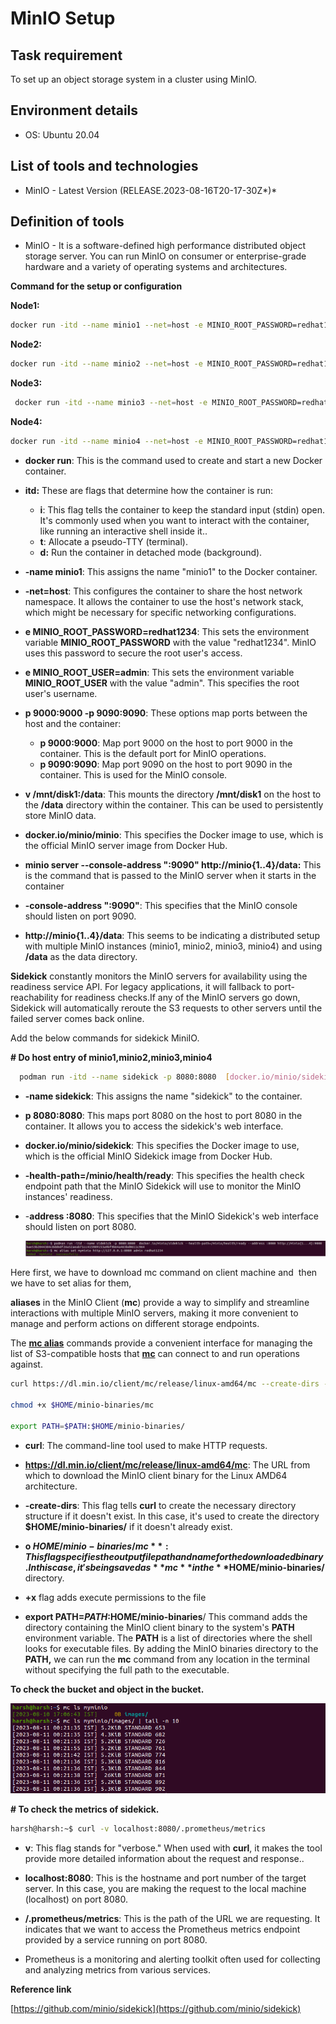   #                                                                     MinIO Setup

## Task requirement

To set up an object storage system in a cluster using MinIO.

## Environment details

- OS: Ubuntu 20.04

## List of tools and technologies

- MinIO - Latest Version (RELEASE.2023-08-16T20-17-30Z*)*

## Definition of tools

- MinIO - It is a software-defined high performance distributed object storage server. You can run MinIO on consumer or enterprise-grade hardware and a variety of operating systems and architectures.
  

**Command for the setup or configuration**

**Node1:**

```bash
docker run -itd --name minio1 --net=host -e MINIO_ROOT_PASSWORD=redhat1234 -e MINIO_ROOT_USER=admin   -p 9000:9000 -p 9090:9090 -v /mnt/disk1:/data docker.io/minio/minio minio server --console-address ":9090" http://minio{1..4}/data
```


**Node2:**

```bash
docker run -itd --name minio2 --net=host -e MINIO_ROOT_PASSWORD=redhat1234 -e MINIO_ROOT_USER=admin   -p 9000:9000 -p 9090:9090 -v /mnt/disk2:/data docker.io/minio/minio minio server --console-address ":9090" http://minio{1..4}/data

```


**Node3:**

```bash
 docker run -itd --name minio3 --net=host -e MINIO_ROOT_PASSWORD=redhat1234 -e MINIO_ROOT_USER=admin   -p 9000:9000 -p 9090:9090 -v /mnt/disk3:/data docker.io/minio/minio minio server --console-address ":9090" http://minio{1..4}/data
```


**Node4:**

```bash
docker run -itd --name minio4 --net=host -e MINIO_ROOT_PASSWORD=redhat1234 -e MINIO_ROOT_USER=admin   -p 9000:9000 -p 9090:9090 -v /mnt/disk4:/data docker.io/minio/minio minio server --console-address ":9090" http://minio{1..4}/data
```


- **docker run**: This is the command used to create and start a new Docker container.

- **itd:** These are flags that determine how the container is run:
    - **i**: This flag tells the container to keep the standard input (stdin) open. It's commonly used when you want to interact with the container, like running an interactive shell inside it..
    - **t**: Allocate a pseudo-TTY (terminal).
    - **d:** Run the container in detached mode (background).

- **-name minio1**: This assigns the name "minio1" to the Docker container.

- **-net=host**: This configures the container to share the host network namespace. It allows the container to use the host's network stack, which might be necessary for specific networking configurations.

- **e MINIO_ROOT_PASSWORD=redhat1234**: This sets the environment variable **MINIO_ROOT_PASSWORD** with the value "redhat1234". MinIO uses this password to secure the root user's access.

- **e MINIO_ROOT_USER=admin**: This sets the environment variable **MINIO_ROOT_USER** with the value "admin". This specifies the root user's username.

- **p 9000:9000 -p 9090:9090**: These options map ports between the host and the container:
    - **p 9000:9000**: Map port 9000 on the host to port 9000 in the container. This is the default port for MinIO operations.
    - **p 9090:9090**: Map port 9090 on the host to port 9090 in the container. This is used for the MinIO console.

- **v /mnt/disk1:/data**: This mounts the directory **/mnt/disk1** on the host to the **/data** directory within the container. This can be used to persistently store MinIO data.

- **docker.io/minio/minio**: This specifies the Docker image to use, which is the official MinIO server image from Docker Hub.

- **minio server --console-address ":9090" http://minio{1..4}/data:** This is the command that is passed to the MinIO server when it starts in the container

- **-console-address ":9090"**: This specifies that the MinIO console should listen on port 9090.

- **http://minio{1..4}/data**: This seems to be indicating a distributed setup with multiple MinIO instances (minio1, minio2, minio3, minio4) and using **/data** as the data directory.








**Sidekick** constantly monitors the MinIO servers for availability using the readiness service API. For legacy applications, it will fallback to port-reachability for readiness checks.If any of the MinIO servers go down, Sidekick will automatically reroute the S3 requests to other servers until the failed server comes back online.



Add the below commands for sidekick MiniIO.


**# Do host entry of minio1,minio2,minio3,minio4**

```bash
  podman run -itd --name sidekick -p 8080:8080  [docker.io/minio/sidekick](http://docker.io/minio/sidekick)--health-path=/minio/health/ready --address :8080 [http://minio](http://minio/){1...4}:9000
```



- **-name sidekick**: This assigns the name "sidekick" to the container.

- **p 8080:8080**: This maps port 8080 on the host to port 8080 in the container. It allows you to access the sidekick's web interface.

- **docker.io/minio/sidekick**: This specifies the Docker image to use, which is the official MinIO Sidekick image from Docker Hub.

- **-health-path=/minio/health/ready**: This specifies the health check endpoint path that the MinIO Sidekick will use to monitor the MinIO instances' readiness.

- -**address :8080**: This specifies that the MinIO Sidekick's web interface should listen on port 8080.
  
    ![](image1.png)


Here first, we have to download mc command on client machine and  then we have to set alias for them,

**aliases** in the MinIO Client (**mc**) provide a way to simplify and streamline interactions with multiple MinIO servers, making it more convenient to manage and perform actions on different storage endpoints.


The [**mc alias**](https://min.io/docs/minio/linux/reference/minio-mc/mc-alias.html#command-mc.alias) commands provide a convenient interface for managing the list of S3-compatible hosts that **[mc](https://min.io/docs/minio/linux/reference/minio-mc.html#command-mc)** can connect to and run operations against.


```bash
curl https://dl.min.io/client/mc/release/linux-amd64/mc --create-dirs -o $HOME/minio-binaries/m

chmod +x $HOME/minio-binaries/mc

export PATH=$PATH:$HOME/minio-binaries/
```


- **curl**: The command-line tool used to make HTTP requests.

- **https://dl.min.io/client/mc/release/linux-amd64/mc**: The URL from which to download the MinIO client binary for the Linux AMD64 architecture.

- **-create-dirs**: This flag tells **curl** to create the necessary directory structure if it doesn't exist. In this case, it's used to create the directory **$HOME/minio-binaries/** if it doesn't already exist.

- **o $HOME/minio-binaries/mc**: This flag specifies the output file path and name for the downloaded binary. In this case, it's being saved as **mc** in the **$HOME/minio-binaries/** directory.

- **+x** flag adds execute permissions to the file

- **export PATH=$PATH:$HOME/minio-binaries**/ This command adds the directory containing the MinIO client binary to the system's **PATH** environment variable. The **PATH** is a list of directories where the shell looks for executable files. By adding the MinIO binaries directory to the **PATH,** we can run the **mc** command from any location in the terminal without specifying the full path to the executable.

**To check the bucket and object in the bucket.**

![](image2.png)

**# To check the metrics of sidekick.**

```bash
harsh@harsh:~$ curl -v localhost:8080/.prometheus/metrics
```

- **v**: This flag stands for "verbose." When used with **curl**, it makes the tool provide more detailed information about the request and response..

- **localhost:8080**: This is the hostname and port number of the target server. In this case, you are making the request to the local machine (localhost) on port 8080.

- **/.prometheus/metrics**: This is the path of the URL we are requesting. It indicates that we want to access the Prometheus metrics endpoint provided by a service running on port 8080.

- Prometheus is a monitoring and alerting toolkit often used for collecting and analyzing metrics from various services.

**Reference link**

[https://github.com/minio/sidekick](https://github.com/minio/sidekick)

</aside>
